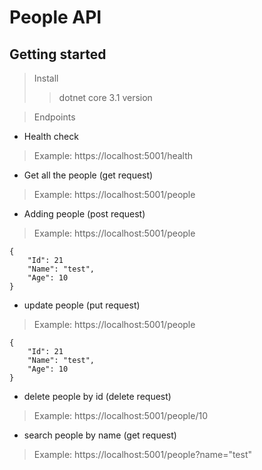 # People API

## Getting started
> Install
> 
> > dotnet core 3.1 version


> Endpoints
- Health check
> Example:
> https://localhost:5001/health

- Get all the people (get request)
> Example:
> https://localhost:5001/people

- Adding people (post request)
> Example:
> https://localhost:5001/people
```
{
    "Id": 21
    "Name": "test",
    "Age": 10
}
```
- update people (put request)
> Example:
> https://localhost:5001/people
```
{
    "Id": 21
    "Name": "test",
    "Age": 10
}
```

- delete people by id (delete request)
> Example:
> https://localhost:5001/people/10

- search people by name (get request)
> Example:
> https://localhost:5001/people?name="test"

